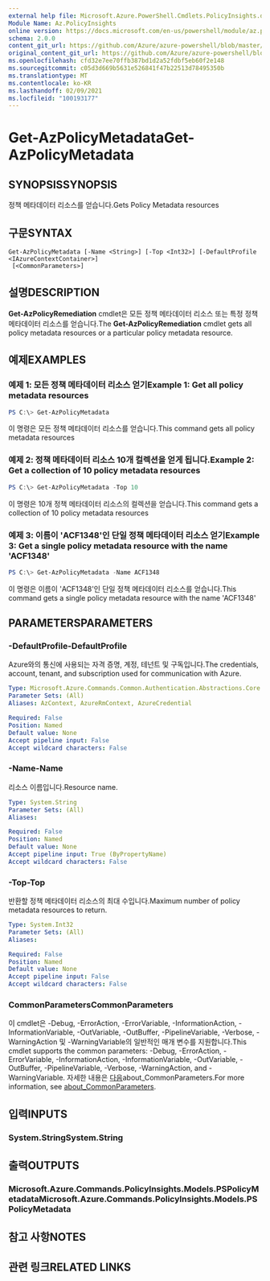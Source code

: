 ```yaml
---
external help file: Microsoft.Azure.PowerShell.Cmdlets.PolicyInsights.dll-Help.xml
Module Name: Az.PolicyInsights
online version: https://docs.microsoft.com/en-us/powershell/module/az.policyinsights/get-azpolicymetadata
schema: 2.0.0
content_git_url: https://github.com/Azure/azure-powershell/blob/master/src/PolicyInsights/PolicyInsights/help/Get-AzPolicyMetadata.md
original_content_git_url: https://github.com/Azure/azure-powershell/blob/master/src/PolicyInsights/PolicyInsights/help/Get-AzPolicyMetadata.md
ms.openlocfilehash: cfd32e7ee70ffb387bd1d2a52fdbf5eb60f2e148
ms.sourcegitcommit: c05d3d669b5631e526841f47b22513d78495350b
ms.translationtype: MT
ms.contentlocale: ko-KR
ms.lasthandoff: 02/09/2021
ms.locfileid: "100193177"
---
```

# <span data-ttu-id="4e094-101">Get-AzPolicyMetadata</span><span class="sxs-lookup"><span data-stu-id="4e094-101">Get-AzPolicyMetadata</span></span>

## <span data-ttu-id="4e094-102">SYNOPSIS</span><span class="sxs-lookup"><span data-stu-id="4e094-102">SYNOPSIS</span></span>
<span data-ttu-id="4e094-103">정책 메타데이터 리소스를 얻습니다.</span><span class="sxs-lookup"><span data-stu-id="4e094-103">Gets Policy Metadata resources</span></span>

## <span data-ttu-id="4e094-104">구문</span><span class="sxs-lookup"><span data-stu-id="4e094-104">SYNTAX</span></span>

```
Get-AzPolicyMetadata [-Name <String>] [-Top <Int32>] [-DefaultProfile <IAzureContextContainer>]
 [<CommonParameters>]
```

## <span data-ttu-id="4e094-105">설명</span><span class="sxs-lookup"><span data-stu-id="4e094-105">DESCRIPTION</span></span>
<span data-ttu-id="4e094-106">**Get-AzPolicyRemediation** cmdlet은 모든 정책 메타데이터 리소스 또는 특정 정책 메타데이터 리소스를 얻습니다.</span><span class="sxs-lookup"><span data-stu-id="4e094-106">The **Get-AzPolicyRemediation** cmdlet gets all policy metadata resources or a particular policy metadata resource.</span></span>

## <span data-ttu-id="4e094-107">예제</span><span class="sxs-lookup"><span data-stu-id="4e094-107">EXAMPLES</span></span>

### <span data-ttu-id="4e094-108">예제 1: 모든 정책 메타데이터 리소스 얻기</span><span class="sxs-lookup"><span data-stu-id="4e094-108">Example 1: Get all policy metadata resources</span></span>
```powershell
PS C:\> Get-AzPolicyMetadata
```

<span data-ttu-id="4e094-109">이 명령은 모든 정책 메타데이터 리소스를 얻습니다.</span><span class="sxs-lookup"><span data-stu-id="4e094-109">This command gets all policy metadata resources</span></span>

### <span data-ttu-id="4e094-110">예제 2: 정책 메타데이터 리소스 10개 컬렉션을 얻게 됩니다.</span><span class="sxs-lookup"><span data-stu-id="4e094-110">Example 2: Get a collection of 10 policy metadata resources</span></span>
```powershell
PS C:\> Get-AzPolicyMetadata -Top 10
```

<span data-ttu-id="4e094-111">이 명령은 10개 정책 메타데이터 리소스의 컬렉션을 얻습니다.</span><span class="sxs-lookup"><span data-stu-id="4e094-111">This command gets a collection of 10 policy metadata resources</span></span>

### <span data-ttu-id="4e094-112">예제 3: 이름이 'ACF1348'인 단일 정책 메타데이터 리소스 얻기</span><span class="sxs-lookup"><span data-stu-id="4e094-112">Example 3: Get a single policy metadata resource with the name 'ACF1348'</span></span>
```powershell
PS C:\> Get-AzPolicyMetadata -Name ACF1348
```

<span data-ttu-id="4e094-113">이 명령은 이름이 'ACF1348'인 단일 정책 메타데이터 리소스를 얻습니다.</span><span class="sxs-lookup"><span data-stu-id="4e094-113">This command gets a single policy metadata resource with the name 'ACF1348'</span></span>

## <span data-ttu-id="4e094-114">PARAMETERS</span><span class="sxs-lookup"><span data-stu-id="4e094-114">PARAMETERS</span></span>

### <span data-ttu-id="4e094-115">-DefaultProfile</span><span class="sxs-lookup"><span data-stu-id="4e094-115">-DefaultProfile</span></span>
<span data-ttu-id="4e094-116">Azure와의 통신에 사용되는 자격 증명, 계정, 테넌트 및 구독입니다.</span><span class="sxs-lookup"><span data-stu-id="4e094-116">The credentials, account, tenant, and subscription used for communication with Azure.</span></span>

```yaml
Type: Microsoft.Azure.Commands.Common.Authentication.Abstractions.Core.IAzureContextContainer
Parameter Sets: (All)
Aliases: AzContext, AzureRmContext, AzureCredential

Required: False
Position: Named
Default value: None
Accept pipeline input: False
Accept wildcard characters: False
```

### <span data-ttu-id="4e094-117">-Name</span><span class="sxs-lookup"><span data-stu-id="4e094-117">-Name</span></span>
<span data-ttu-id="4e094-118">리소스 이름입니다.</span><span class="sxs-lookup"><span data-stu-id="4e094-118">Resource name.</span></span>

```yaml
Type: System.String
Parameter Sets: (All)
Aliases:

Required: False
Position: Named
Default value: None
Accept pipeline input: True (ByPropertyName)
Accept wildcard characters: False
```

### <span data-ttu-id="4e094-119">-Top</span><span class="sxs-lookup"><span data-stu-id="4e094-119">-Top</span></span>
<span data-ttu-id="4e094-120">반환할 정책 메타데이터 리소스의 최대 수입니다.</span><span class="sxs-lookup"><span data-stu-id="4e094-120">Maximum number of policy metadata resources to return.</span></span>

```yaml
Type: System.Int32
Parameter Sets: (All)
Aliases:

Required: False
Position: Named
Default value: None
Accept pipeline input: False
Accept wildcard characters: False
```

### <span data-ttu-id="4e094-121">CommonParameters</span><span class="sxs-lookup"><span data-stu-id="4e094-121">CommonParameters</span></span>
<span data-ttu-id="4e094-122">이 cmdlet은 -Debug, -ErrorAction, -ErrorVariable, -InformationAction, -InformationVariable, -OutVariable, -OutBuffer, -PipelineVariable, -Verbose, -WarningAction 및 -WarningVariable의 일반적인 매개 변수를 지원합니다.</span><span class="sxs-lookup"><span data-stu-id="4e094-122">This cmdlet supports the common parameters: -Debug, -ErrorAction, -ErrorVariable, -InformationAction, -InformationVariable, -OutVariable, -OutBuffer, -PipelineVariable, -Verbose, -WarningAction, and -WarningVariable.</span></span> <span data-ttu-id="4e094-123">자세한 내용은 [다음](http://go.microsoft.com/fwlink/?LinkID=113216)about_CommonParameters.</span><span class="sxs-lookup"><span data-stu-id="4e094-123">For more information, see [about_CommonParameters](http://go.microsoft.com/fwlink/?LinkID=113216).</span></span>

## <span data-ttu-id="4e094-124">입력</span><span class="sxs-lookup"><span data-stu-id="4e094-124">INPUTS</span></span>

### <span data-ttu-id="4e094-125">System.String</span><span class="sxs-lookup"><span data-stu-id="4e094-125">System.String</span></span>

## <span data-ttu-id="4e094-126">출력</span><span class="sxs-lookup"><span data-stu-id="4e094-126">OUTPUTS</span></span>

### <span data-ttu-id="4e094-127">Microsoft.Azure.Commands.PolicyInsights.Models.PSPolicyMetadata</span><span class="sxs-lookup"><span data-stu-id="4e094-127">Microsoft.Azure.Commands.PolicyInsights.Models.PSPolicyMetadata</span></span>

## <span data-ttu-id="4e094-128">참고 사항</span><span class="sxs-lookup"><span data-stu-id="4e094-128">NOTES</span></span>

## <span data-ttu-id="4e094-129">관련 링크</span><span class="sxs-lookup"><span data-stu-id="4e094-129">RELATED LINKS</span></span>
